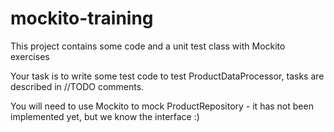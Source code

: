# mockito-training
This project contains some code and a unit test class with Mockito exercises

Your task is to write some test code to test ProductDataProcessor, tasks are described in //TODO comments.

You will need to use Mockito to mock ProductRepository - it has not been implemented yet, but we know the interface :)
